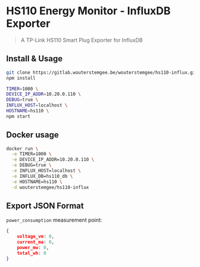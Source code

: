 # HS110 Energy Monitor - InfluxDB Exporter
> A TP-Link HS110 Smart Plug Exporter for InfluxDB

## Install & Usage
```bash
git clone https://gitlab.wouterstemgee.be/wouterstemgee/hs110-influx.git
npm install

TIMER=1000 \
DEVICE_IP_ADDR=10.20.0.110 \
DEBUG=true \
INFLUX_HOST=localhost \
HOSTNAME=hs110 \
npm start
```

## Docker usage
```bash
docker run \
  -e TIMER=1000 \
  -e DEVICE_IP_ADDR=10.20.0.110 \
  -e DEBUG=true \
  -e INFLUX_HOST=localhost \
  -e INFLUX_DB=hs110_db \
  -e HOSTNAME=hs110 \
  -d wouterstemgee/hs110-influx

```

## Export JSON Format
`power_consumption` measurement point:
```json
{
    voltage_vm: 0,
    current_ma: 0,
    power_mw: 0,
    total_wh: 0
}
```
